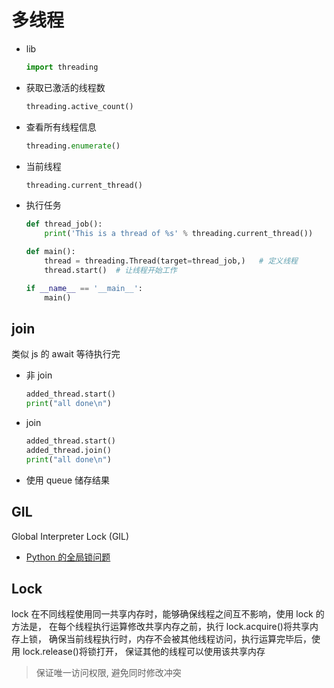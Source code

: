 # 多线程

- lib

  ```py
  import threading
  ```

- 获取已激活的线程数

  ```py
  threading.active_count()
  ```

- 查看所有线程信息

  ```py
  threading.enumerate()
  ```

- 当前线程

  ```py
  threading.current_thread()
  ```

- 执行任务

  ```py
  def thread_job():
      print('This is a thread of %s' % threading.current_thread())

  def main():
      thread = threading.Thread(target=thread_job,)   # 定义线程
      thread.start()  # 让线程开始工作

  if __name__ == '__main__':
      main()
  ```

## join

类似 js 的 await 等待执行完

- 非 join

  ```py
  added_thread.start()
  print("all done\n")
  ```

- join

  ```py
  added_thread.start()
  added_thread.join()
  print("all done\n")
  ```

- 使用 queue 储存结果

## GIL

Global Interpreter Lock (GIL)

- [Python 的全局锁问题](https://python3-cookbook.readthedocs.io/zh_CN/latest/c12/p09_dealing_with_gil_stop_worring_about_it.html)

## Lock

lock 在不同线程使用同一共享内存时，能够确保线程之间互不影响，使用 lock 的方法是， 在每个线程执行运算修改共享内存之前，执行 lock.acquire()将共享内存上锁， 确保当前线程执行时，内存不会被其他线程访问，执行运算完毕后，使用 lock.release()将锁打开， 保证其他的线程可以使用该共享内存

> 保证唯一访问权限, 避免同时修改冲突
